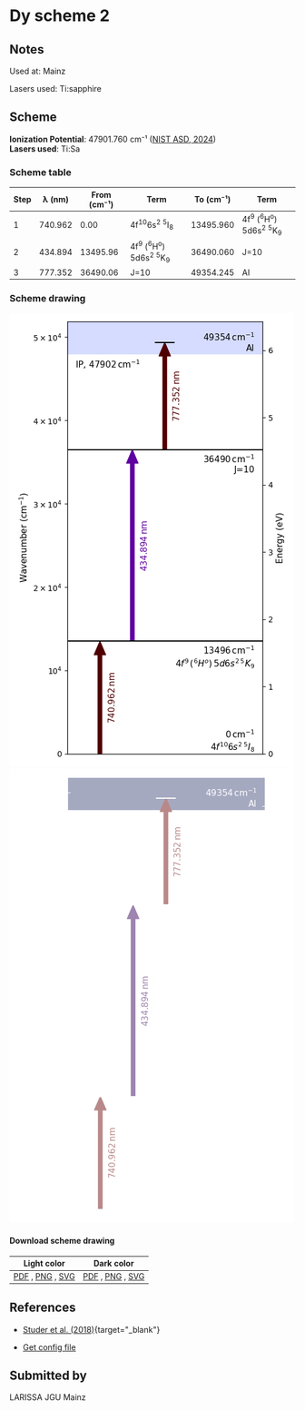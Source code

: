 # Dy scheme 2

## Notes

Used at: Mainz

Lasers used: Ti:sapphire





## Scheme

**Ionization Potential**: 47901.760 cm⁻¹ ([NIST ASD, 2024](https://www.nist.gov/pml/atomic-spectra-database))  
**Lasers used**: Ti:Sa

### Scheme table

| Step | λ (nm)  | From (cm⁻¹) |                                         Term                                          | To (cm⁻¹) |                                         Term                                          |
| ---- | ------- | ----------- | ------------------------------------------------------------------------------------- | --------- | ------------------------------------------------------------------------------------- |
| 1    | 740.962 | 0.00        | 4f<sup>10</sup>6s<sup>2</sup> <sup>5</sup>I<sub>8</sub>                               | 13495.960 | 4f<sup>9</sup> (<sup>6</sup>H<sup>o</sup>) 5d6s<sup>2</sup> <sup>5</sup>K<sub>9</sub> |
| 2    | 434.894 | 13495.96    | 4f<sup>9</sup> (<sup>6</sup>H<sup>o</sup>) 5d6s<sup>2</sup> <sup>5</sup>K<sub>9</sub> | 36490.060 | J=10                                                                                  |
| 3    | 777.352 | 36490.06    | J=10                                                                                  | 49354.245 | AI                                                                                    |


### Scheme drawing

![dy scheme, light mode](dy-002/dy-002-light.png#only-light)
![dy scheme, dark mode](dy-002/dy-002-dark-web.png#only-dark)

#### Download scheme drawing

|                                            Light color                                            |                                           Dark color                                           |
| ------------------------------------------------------------------------------------------------- | ---------------------------------------------------------------------------------------------- |
| [PDF](dy-002/dy-002-light.pdf) , [PNG](dy-002/dy-002-light.png) , [SVG](dy-002/dy-002-light.svg)  | [PDF](dy-002/dy-002-dark.pdf) , [PNG](dy-002/dy-002-dark.png) , [SVG](dy-002/dy-002-dark.svg)  |


## References

  - [Studer et al. (2018)](https://doi.org/10.1103/PhysRevA.98.042504){target="_blank"}

  - [Get config file](https://github.com/RIMS-Code/rims-code.github.io/blob/main/db/dy-002.json)



## Submitted by

LARISSA JGU Mainz

